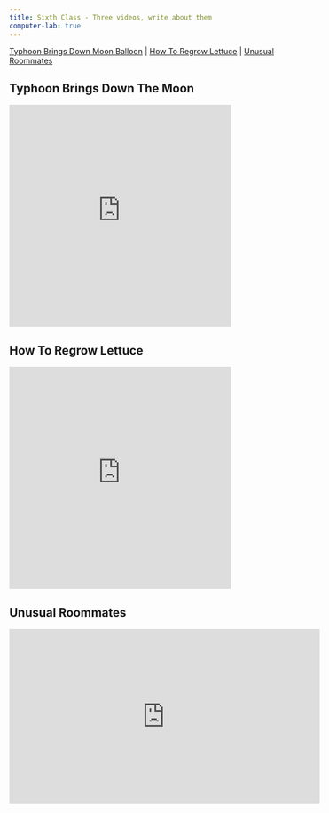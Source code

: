 ```yaml
---
title: Sixth Class - Three videos, write about them
computer-lab: true
---
```


[Typhoon Brings Down Moon Balloon](https://www.facebook.com/cnninternational/videos/10154485053539641/) |
[How To Regrow Lettuce](https://www.facebook.com/thebalancecom/videos/589473714567952/) |
[Unusual Roommates](https://www.facebook.com/ajplusenglish/videos/vb.407570359384477/797831167025059/?type=2&theater)


## Typhoon Brings Down The Moon

<iframe src="https://www.facebook.com/plugins/video.php?href=https%3A%2F%2Fwww.facebook.com%2Fcnninternational%2Fvideos%2Fvb.18793419640%2F10154485053539641%2F%3Ftype%3D3&show_text=0&width=400" width="400" height="400" style="border:none;overflow:hidden" scrolling="no" frameborder="0" allowTransparency="true" allowFullScreen="true"></iframe>

## How To Regrow Lettuce

<iframe src="https://www.facebook.com/plugins/video.php?href=https%3A%2F%2Fwww.facebook.com%2Fthebalancecom%2Fvideos%2Fvb.218448145003846%2F589473714567952%2F%3Ftype%3D3&show_text=0&width=400" width="400" height="400" style="border:none;overflow:hidden" scrolling="no" frameborder="0" allowTransparency="true" allowFullScreen="true"></iframe>

## Unusual Roommates

<iframe src="https://www.facebook.com/plugins/video.php?href=https%3A%2F%2Fwww.facebook.com%2Fajplusenglish%2Fvideos%2Fvb.407570359384477%2F797831167025059%2F%3Ftype%3D3&show_text=0&width=560" width="560" height="315" style="border:none;overflow:hidden" scrolling="no" frameborder="0" allowTransparency="true" allowFullScreen="true"></iframe>



